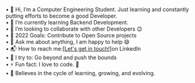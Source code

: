 • 👋 Hi, I’m a Computer Engineering Student. Just learning and constantly putting efforts to become a good Developer.<br>
•	🔭 I’m currently learning Backend Development.<br>
•	👯 I’m looking to collaborate with other Developers 😉<br>
•	🥅 2022 Goals: Contribute to Open Source projects<br>
•	💬 Ask me about anything, I am happy to help 😄<br>
•	📬 How to reach me:<a href="https://www.linkedin.com/in/sachinkumar118/">[Let's get in touch!]</a>on LinkedIn<br>
•	🧗 I try to: Go beyond and push the bounds<br>
•	⚡ Fun fact: I love to code. 🙌<br>
• 🔭 Believes in the cycle of learning, growing, and evolving.

<!---
sachinkumar118/sachinkumar118 is a ✨ special ✨ repository because its `README.md` (this file) appears on your GitHub profile.
You can click the Preview link to take a look at your changes.
--->
